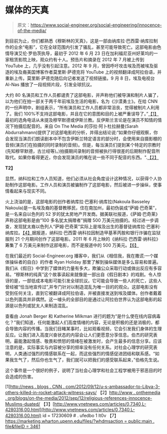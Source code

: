 # 媒体的天真

> 原文：<https://www.social-engineer.org/social-engineering/innocence-of-the-media/>

到目前为止，你们都熟悉《穆斯林的天真》，这是一部由纳库拉·巴西雷·纳库拉制作的业余“电影”，它在全球范围内引发了骚乱，甚至可能导致死亡。这部电影由色情导演艾伦·罗伯茨执导，最初于 2012 年 6 月 23 日在加利福尼亚州好莱坞的一家租赁影院上映，观众约有十人。预告片和摘录在 2012 年 7 月被上传到 YouTube 上，几乎没有引起注意。2012 年 9 月，曾因呼吁攻击埃及而被埃及驱逐的埃及裔美国博客作者莫里斯·萨德克将 YouTube 上的视频翻译成阿拉伯语，并重新上传。莫里斯·萨德克随后向记者发送了视频链接。9 月 8 日，埃及电视台 Al-Nas 播放了一段视频片段，引发全球抗议。

大约 80 名演员和工作人员都谴责了这部电影，并声称他们被导演和制片人骗了，以为他们在拍一部关于两千年前埃及生活的电影，名为《沙漠勇士》。在给 CNN 的一份声明中，剧组表示，“所有演员和工作人员都非常沮丧，觉得被制片人利用了。我们 100%不支持这部电影，并且在它的意图和目的上被严重误导了。”[【1】](http://news.blogs.cnn.com/2012/09/12/u-s-ambassador-to-libya-3-others-killed-in-rocket-attack-witness-says/ "desert warriro")最初的选角电话从未提及穆罕默德或伊斯兰教。反伊斯兰言论是在演员不知情的情况下拍摄后配音的。来自 On The Media 的莎拉·阿卜杜拉赫曼(Sarah Abdurrahmann)提供了对这部电影的分析，并得出结论说:“如果你仔细观察，你会发现当演员们朗读剧本中不包含伊斯兰特定语言的部分时，会使用来自摄影棚的音频(演员们在拍摄的同时录制的音频)。但是，每当演员们提到某个特定的宗教时(先知穆罕默德，古兰经等)。)拍摄期间录制的音频被执行得很差的后期制作配音所取代。如果你看得更近，你会发现演员的嘴在说一些不同于配音的东西。".[【2】](http://www.onthemedia.org/blogs/on-the-media/2012/sep/12/religious-references-innocence-muslims-dubbed/ "On the Media")

**T2】**

显然，纳科拉和工作人员知道，他们必须从社会角度设计这种情况，以获得个人协助制作这部电影。工作人员和演员被骗制作了这部电影，然后被进一步操纵，使事情看起来与现实不同。

火上浇油的是，这部电影的创作者纳库拉·巴塞利·纳库拉(Nakoula Basseley Nakoula)是一名埃及裔的基督教移民，住在南加州，最初伪装成“萨姆·巴奇莱”，是一名来自以色列的 52 岁的犹太房地产开发商。据美联社报道，《萨姆·巴奇莱》声称这部电影是由“100 多名犹太捐赠者”捐赠 500 万美元拍摄的。经过进一步调查，发现犹太裔以色列人“萨姆·巴奇莱”实际上是埃及出生的基督徒纳库拉·巴塞利·纳库拉。[【4】](http://nation.time.com/2012/09/12/california-man-confirms-role-in-anti-islam-film/ "Investigation")据报道，纳科拉·巴西雷·纳科拉因制造甲基苯丙胺和银行诈骗在监狱服刑 21 个月期间创作了这部电影。2011 年 6 月上映的《纳科拉·巴西雷·纳科拉》筹集了 6 万美元来制作这部电影，而不是报道中的 500 万美元。[【6】](https://abcnews.go.com/Blotter/anti-islam-film-producer-wrote-script-prison-authorities/story?id=17230609#.UFedbo1lT0V "ABC News")

在我们最近的 Social-Engineer.org 播客中，我们从《相信我，我在撒谎:一个媒体操纵者的自白》的作者 Ryan Holiday 那里了解到操纵媒体是多么容易和普遍。我们从《假日》中学到了媒体的力量有多大，欺骗公众采取行动或做出反应有多容易。“穆斯林的纯真”这个故事读起来就像是一部出自《假日剧本》的戏剧。令人惊讶的是，一部低成本电影可能引发全球抗议。它可能会导致一些人的死亡，这些人曾经被“恰当地宣传过”,并专门针对以制造混乱为唯一目的的观众。这部电影没有受到任何关注，直到它被翻译成阿拉伯语，并被直接发送到埃及媒体。创作者戴着以色列面具并非偶然。这一噱头的全部目的是通过让阿拉伯世界认为这部电影的起源是以色列或犹太人来制造混乱。

查看由 Jonah Berger 和 Katherine Milkman 进行的题为“是什么使在线内容病毒化？”我们知道，任何能激起人们高度情绪的内容，无论是积极的还是消极的，都会导致内容的传播。当我们目睹某事时，比如观看视频，它会引发我们身体的生理反应。让我们进入高度兴奋状态的内容会让人们更愿意分享信息。伯杰的研究表明，最能激起情感、敬畏和愤怒的情绪在被激发时，会产生最多的信息分享。应该注意的是，实际事实与内容被分享的频率没有任何关系。对社会心理学的研究表明，人类通过强烈的情感联系在一起，而这些强烈的情感促进团结和联系感。“如果我生气了，然后你也生气了，我们就可以把我们的感受联系起来，”伯格先生说。

这个事件是一个很好的例子，说明了当社会心理学和社会工程学被用于邪恶目的时会造成的伤害。

[1][http://news . blogs . CNN . com/2012/09/12/u-s-ambassador-to-Libya-3-others-killed-in-rocket-attack-witness-says/](http://news.blogs.cnn.com/2012/09/12/u-s-ambassador-to-libya-3-others-killed-in-rocket-attack-witness-says/)
【2】[http://www . onthemedia . org/blogs/on-the-media/2012/sep/12/religious-references-innocence-Muslims-duated/](http://www.onthemedia.org/blogs/on-the-media/2012/sep/12/religious-references-innocence-muslims-dubbed/)
【3】[http://www.ynetnews.com/articles/0,7340,L-4280316,00.html](http://www.ynetnews.com/articles/0,7340,L-4280316,00.html)
id = 17230609 # . ufedbo 1 lt0v
【7】[https://marketing.wharton.upenn.edu/files/?whdmsaction = public:main . file&fileID = 3461](https://marketing.wharton.upenn.edu/files/?whdmsaction=public:main.file&fileID=3461)